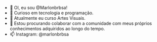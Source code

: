 - 👋 OI, eu sou @Marlonbrbsa!
- 👀 Curioso em tecnologia e programação.
- 🌱 Atualmente eu curso Artes Visuais.
- 💞️ Estou procurando colaborar com a comunidade com meus próprios conhecimentos adquiridos ao longo do tempo.
- 📫 Instagram: @marlonbrbsa

<!---
Marlonbrbsa/Marlonbrbsa is a ✨ special ✨ repository because its `README.md` (this file) appears on your GitHub profile.
You can click the Preview link to take a look at your changes.
--->
